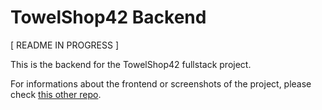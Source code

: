 # TowelShop42 Backend

[ README IN PROGRESS ]

This is the backend for the TowelShop42 fullstack project.

For informations about the frontend or screenshots of the project, please check [this other repo](https://github.com/MarinaFroes/towelshop-frontend).
